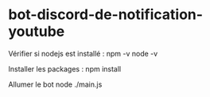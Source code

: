 # bot-discord-de-notification-youtube

Vérifier si nodejs est installé :
npm -v
node -v

Installer les packages :
npm install

Allumer le bot 
node ./main.js